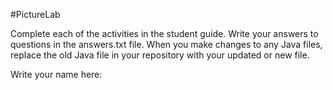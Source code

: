 #PictureLab

<p>Complete each of the activities in the student guide. Write your answers to questions in the answers.txt file. When you make changes to any Java files, replace the old Java file in your repository with your updated or new file.</p>

<p>
Write your name here:

</p>
